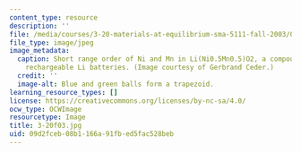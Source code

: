 ```yaml
---
content_type: resource
description: ''
file: /media/courses/3-20-materials-at-equilibrium-sma-5111-fall-2003/09d2fceb08b1166a91fbed5fac528beb_3-20f03.jpg
file_type: image/jpeg
image_metadata:
  caption: Short range order of Ni and Mn in Li(Ni0.5Mn0.5)O2, a compound used for
    rechargeable Li batteries. (Image courtesy of Gerbrand Ceder.)
  credit: ''
  image-alt: Blue and green balls form a trapezoid.
learning_resource_types: []
license: https://creativecommons.org/licenses/by-nc-sa/4.0/
ocw_type: OCWImage
resourcetype: Image
title: 3-20f03.jpg
uid: 09d2fceb-08b1-166a-91fb-ed5fac528beb
---
```

